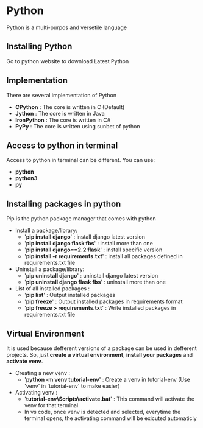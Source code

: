 # Python
Python is a multi-purpos and versetile language

## Installing Python
Go to python website to download Latest Python

## Implementation
There are several implementation of Python
* **CPython** : The core is written in C (Default)
* **Jython** : The core is written in Java
* **IronPython** : The core is written in C#
* **PyPy** : The core is written using sunbet of python

## Access to python in terminal
Access to python in terminal can be different. You can use:
* **python**
* **python3**
* **py**

## Installing packages in python
Pip is the python package manager that comes with python
* Install a package/library:
    * '**pip install django**' : install django latest version
    * '**pip install django flask fbs**' : install more than one
    * '**pip install django==2.2 flask**' : install specific version
    * '**pip install -r requirements.txt**' : install all packages defined in requirements.txt file
* Uninstall a package/library:
    * '**pip uninstall django**' : uninstall django latest version
    * '**pip uninstall django flask fbs**' : uninstall more than one
* List of all installed packages :
    * '**pip list**' : Output installed packages
    * '**pip freeze**' : Output installed packages in requirements format
    * '**pip freeze > requirements.txt**' : Write installed packages in requirements.txt file

## Virtual Environment
It is used because defferent versions of a package can be used in defferent projects.
So, just **create a virtual environment**, **install your packages** and **activate venv**.
* Creating a new venv :
    * '**python -m venv tutorial-env**' : Create a venv in tutorial-env (Use 'venv' in 'tutorial-env' to make easier)
* Activating venv :
    * '**tutorial-env\Scripts\activate.bat**' : This command will activate the venv for that terminal
    * In vs code, once venv is detected and selected, everytime the terminal opens, the activating command will be exicuted automaticly
